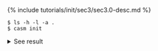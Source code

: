 {% include tutorials/init/sec3/sec3.0-desc.md %}
```
$ ls -h -l -a .
$ casm init
```
<details><summary markdown="span">See result</summary>

```
$ ls -h -l -a .
total 16
drwxr-xr-x  9 bpuchala  staff   288B Aug  4 22:58 .
drwxr-xr-x  5 bpuchala  staff   160B Aug  4 22:58 ..
drwxr-xr-x  4 bpuchala  staff   128B Aug  4 22:59 .casm
-rw-r--r--  1 bpuchala  staff   1.1K Aug  4 22:59 LOG
drwxr-xr-x  3 bpuchala  staff    96B Aug  4 22:58 basis_sets
drwxr-xr-x  3 bpuchala  staff    96B Aug  4 22:58 cluster_expansions
-rw-r--r--  1 bpuchala  staff   815B Aug  7 08:55 prim.json
drwxr-xr-x  5 bpuchala  staff   160B Aug  4 22:58 symmetry
drwxr-xr-x  3 bpuchala  staff    96B Aug  4 22:58 training_data
$ casm init

~~~ Error loading casm libraries ~~~
find_executable('ccasm'): None
Could not find 'ccasm' executable. CASM is not installed on your PATH.
Install CASM if it is not installed, or update your PATH, or set LIBCASM to the location of libcasm.

Could not find libcasm. Please check your installation.
```
</details>
<br>
